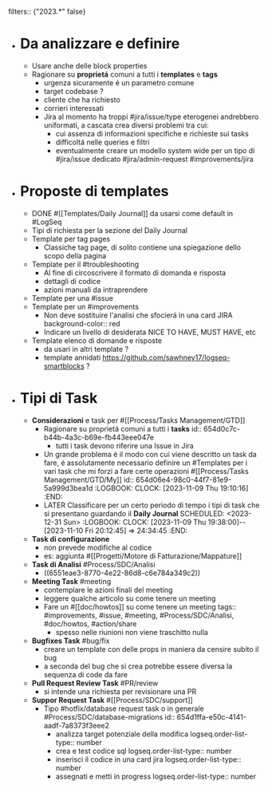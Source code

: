 filters:: {"2023.*" false}

- # Da analizzare e definire
	- Usare anche delle block properties
	- Ragionare su **proprietá** comuni a tutti i **templates** e **tags**
		- urgenza sicuramente é un parametro comune
		- target codebase ?
		- cliente che ha richiesto
		- corrieri interessati
		- Jira al momento ha troppi #jira/issue/type eterogenei  andrebbero uniformati, a cascata crea diversi problemi tra cui:
			- cui assenza di informazioni specifiche e richieste sui tasks
			- difficoltá nelle queries e filtri
			- eventualmente creare un modello system wide per un tipo di #jira/issue dedicato #jira/admin-request #improvements/jira
- # Proposte di templates
	- DONE #[[Templates/Daily Journal]] da usarsi come default in #LogSeq
	- Tipi di richiesta per la sezione del Daily Journal
	- Template per tag pages
		- Classiche tag page, di solito contiene una spiegazione dello scopo della pagina
	- Template per il #troubleshooting
		- Al fine di circoscrivere il formato di domanda e risposta
		- dettagli di codice
		- azioni manuali da intraprendere
	- Template per una #issue
	- Template per un #improvements
		- Non deve sostituire l'analisi che sfocierá in una card JIRA
		  background-color:: red
		- Indicare un livello di desiderata NICE TO HAVE, MUST HAVE, etc
	- Template elenco di domande e risposte
		- da usari in altri template ?
		- template annidati https://github.com/sawhney17/logseq-smartblocks ?
- # Tipi di Task
	- **Considerazioni** e task per #[[Process/Tasks Management/GTD]]
		- Ragionare su proprietá comuni a tutti i **tasks**
		  id:: 654d0c7c-b44b-4a3c-b69e-fb443eee047e
			- tutti i task devono riferire una Issue in Jira
		- Un grande problema é il modo con cui viene descritto un task da fare, é assolutamente necessario definire un #Templates per i vari task che mi forzi a fare certe operazioni #[[Process/Tasks Management/GTD/My]]
		  id:: 654d06e4-98c0-44f7-81e9-5a999d3bea1d
		  :LOGBOOK:
		  CLOCK: [2023-11-09 Thu 19:10:16]
		  :END:
		- LATER Classificare per un certo periodo di tempo i tipi di task che si presentano guardando il **Daily Journal**
		  SCHEDULED: <2023-12-31 Sun>
		  :LOGBOOK:
		  CLOCK: [2023-11-09 Thu 19:38:00]--[2023-11-10 Fri 20:12:45] =>  24:34:45
		  :END:
	- **Task di configurazione**
		- non prevede modifiche al codice
		- es: aggiunta #[[Progetti/Motore di Fatturazione/Mappature]]
	- **Task di Analisi** #Process/SDC/Analisi
		- ((6551eae3-8770-4e22-86d8-c6e784a349c2))
	- **Meeting Task** #meeting
		- contemplare le azioni finali del  meeting
		- leggere qualche articolo su come tenere un meeting
		- Fare un #[[doc/howtos]] su come tenere un meeting
		  tags::  #improvements, #issue, #meeting, #Process/SDC/Analisi, #doc/howtos, #action/share
			- spesso nelle riunioni non viene traschitto nulla
	- **Bugfixes Task** #bug/fix
		- creare un template con delle props in maniera da censire subito il bug
		- a seconda del bug che si crea potrebbe essere diversa la sequenza di code da fare
	- **Pull Request Review Task** #PR/review
		- si intende una richiesta per revisionare una PR
	- **Suppor Request Task** #[[Process/SDC/support]]
		- Tipo #hotfix/database request task o in generale #Process/SDC/database-migrations
		  id:: 654d1ffa-e50c-4141-aadf-7a8373f3eee2
			- analizza target potenziale della modifica
			  logseq.order-list-type:: number
			- crea e test codice sql
			  logseq.order-list-type:: number
			- inserisci il codice in una card jira 
			  logseq.order-list-type:: number
			- assegnati e metti in progress
			  logseq.order-list-type:: number